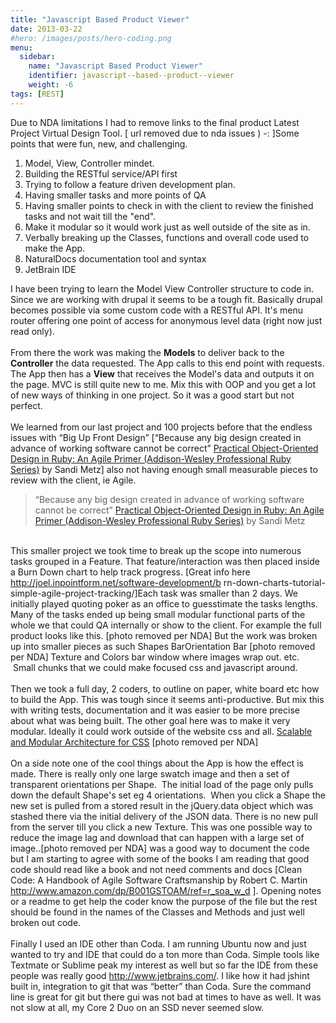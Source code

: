 ```yaml
---
title: "Javascript Based Product Viewer"
date: 2013-03-22
#hero: /images/posts/hero-coding.png
menu:
  sidebar:
    name: "Javascript Based Product Viewer"
    identifier: javascript--based--product--viewer
    weight: -6
tags: [REST]
---
```


Due to NDA limitations I had to remove links to the final product
Latest Project Virtual Design Tool. [ url removed due to nda issues ) -: ]Some points that were fun, new, and
challenging.<ol><li>Model, View, Controller mindet.</li><li>Building the
RESTful service/API first</li><li>Trying to follow a feature driven development
plan.</li><li>Having smaller tasks and more points of QA</li><li>Having smaller
points to check in with the client to review the finished tasks and not wait
till the "end".</li><li>Make it modular so it would work just as well
outside of the site as in.</li><li>Verbally breaking up the Classes, functions
and overall code used to make the App.&nbsp;</li><li>NaturalDocs documentation
tool and syntax</li><li>JetBrain IDE</li></ol>I have been trying to learn the
Model View Controller structure to code in. Since we are working with drupal it
seems to be a tough fit. Basically drupal becomes possible via some custom code
with a RESTful API. It's menu router offering one point of access for
anonymous level data (right now just read only). <br><br>From there the work was making
the <b>Models</b> to deliver back to the <b>Controller</b> the data requested. The App calls
to this end point with requests. The App then has a <b>View</b> that receives the
Model's data and outputs it on the page. MVC is still quite new to me. Mix
this with OOP and you get a lot of new ways of thinking in one project. So it
was a good start but not perfect.<br><span><br>We learned from our last project and 100
projects before that the endless issues with “Big Up Front Design”
[“Because any big design created in advance of working software cannot be
correct” <a href="https://kindle.amazon.com/work/practical-object-oriented-
esign-ruby-ebook/B0096GEQUE/B0096BYG7C" target="" rel="">Practical Object-Oriented Design in
Ruby: An Agile Primer (Addison-Wesley Professional Ruby Series)</a>&nbsp;by
Sandi Metz] also not having enough small measurable pieces to review with the
client, ie Agile.</span><blockquote><span>“Because any big design created in
advance of working software cannot be correct”&nbsp;<a href="https://kindle
amazon.com/work/practical-object-oriented-design-ruby-ebook/
0096GEQUE/B0096BYG7C" target="" rel="">Practical Object-Oriented Design in Ruby: An Agile Primer
(Addison-Wesley Professional Ruby Series)</a>&nbsp;by Sandi
Metz</span></blockquote><span><br>This smaller project we took time to break up the scope
into numerous tasks grouped in a Feature. That feature/interaction was then
placed inside a Burn Down chart to help track progress. [Great info here <a href="http://joel.inpointform.net/software-development/burn-down-charts-tutorial-" target="" rel="">http://joel.inpointform.net/software-development/b
rn-down-charts-tutorial-simple-agile-project-tracking/</a>]</span>Each task was smaller than 2 days. We initially played
quoting poker as an office to guesstimate the tasks lengths. Many of the tasks
ended up being small modular functional parts of the whole we that could QA
internally or show to the client. For example the full product looks like
this. [photo removed per NDA]&nbsp;But the work was broken up into
smaller pieces as such&nbsp;Shapes
BarOrientation Bar&nbsp;[photo removed per NDA]<b>&nbsp;</b>Texture and Colors
bar window where images wrap out. etc. &nbsp;Small chunks that we could make
focused css and javascript around.&nbsp;<br><br>Then we took a full day, 2 coders, to
outline on paper, white board etc how to build the App. This was tough since it
seems anti-productive. But mix this with writing tests, documentation and it was
easier to be more precise about what was being built. The other goal here was to
make it very modular. Ideally it could work outside of the website css and
all.&nbsp;<a href="https://kindle.amazon.com/work/scalable-modular-architecture-c
s-ebook/B006FOFNAW/B006EQBPMG" target="" rel="">Scalable and Modular Architecture for
CSS</a>&nbsp;[photo removed per NDA]&nbsp;<br><br>On a side note one of the
cool things about the App is how the effect is made.&nbsp;There is really only
one large swatch image and then a set of transparent orientations per
Shape. &nbsp;The initial load of the page
only pulls down the default Shape's set eg 4 orientations. &nbsp;When
you click a Shape the new set is pulled from a stored result in the jQuery.data
object which was stashed there via the initial delivery of the JSON data. There
is no new pull from the server till you click a new Texture. This was one
possible way to reduce the image lag and download that can happen with a large
set of image..[photo removed per NDA]&nbsp;<span>was a good way to document the code but I am
starting to agree with some of the books I am reading that good code should read
like a book and not need comments and docs [Clean Code: A Handbook of Agile
Software Craftsmanship&nbsp;by Robert C.
Martin <a href="http://www.amazon.com/dp/B001GSTOAM/ref=r_soa_w_d" target="" rel="">http://www.amazon.com/dp/B001GSTOAM/ref=r_soa_w_d</a> ]. </span>Opening notes or a readme to get help the
coder know the purpose of the file but the rest should be found in the names of
the Classes and Methods and just well broken out code.<br><span><br>Finally I
used an IDE other than Coda. I am running Ubuntu now and just wanted to try and
IDE that could do a ton more than Coda. Simple tools like Textmate or Sublime
peak my interest as well but so far the IDE from these people was really good <a href="http://www.jetbrains.com/" target="" rel="">http://www.jetbrains.com/</a>. I like how it
had jshint built in, integration to git that was “better” than Coda.
Sure the command line is great for git but there gui was not bad at times to
have as well. It was not slow at all, my Core 2 Duo on an SSD never seemed
slow.</span>